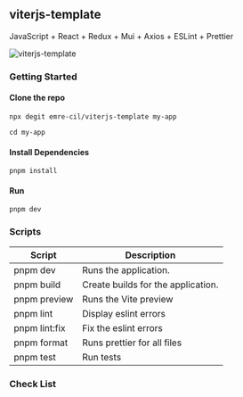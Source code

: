 ## viterjs-template

JavaScript + React + Redux + Mui + Axios + ESLint + Prettier

![viterjs-template](https://i.ibb.co/TksY3Pm/template-screenviter.png)

### Getting Started

#### Clone the repo

```
npx degit emre-cil/viterjs-template my-app
```

```
cd my-app
```

#### Install Dependencies

```
pnpm install
```

#### Run

```
pnpm dev
```


### Scripts

| Script        | Description                        |
| ------------- | ---------------------------------- |
| pnpm dev      | Runs the application.              |
| pnpm build    | Create builds for the application. |
| pnpm preview  | Runs the Vite preview              |
| pnpm lint     | Display eslint errors              |
| pnpm lint:fix | Fix the eslint errors              |
| pnpm format   | Runs prettier for all files        |
| pnpm test     | Run tests                          |


### Check List
